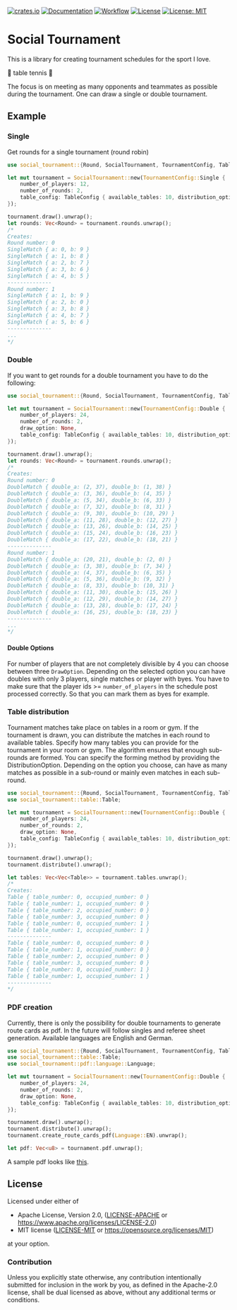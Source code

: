 [![crates.io](https://img.shields.io/crates/v/social_tournament.svg)](https://crates.io/crates/social_tournament)
[![Documentation](https://docs.rs/social_tournament/badge.svg)](https://docs.rs/social_tournament)
[![Workflow](https://github.com/flocksserver/social_tournament/workflows/Rust/badge.svg)](https://github.com/flocksserver/social_tournament/workflows/Rust/badge.svg)
[![License](https://img.shields.io/badge/License-Apache%202.0-blue.svg)](https://opensource.org/licenses/Apache-2.0)
[![License: MIT](https://img.shields.io/badge/License-MIT-yellow.svg)](https://opensource.org/licenses/MIT)


# Social Tournament

This is a library for creating tournament schedules for the sport I love.

🏓  table tennis 🏓

The focus is on meeting as many opponents and teammates as possible during the tournament. One can draw a single or double tournament.

## Example

### Single
Get rounds for a single tournament (round robin)
```rust
use social_tournament::{Round, SocialTournament, TournamentConfig, TableConfig};

let mut tournament = SocialTournament::new(TournamentConfig::Single {
    number_of_players: 12,
    number_of_rounds: 2,
    table_config: TableConfig { available_tables: 10, distribution_option: None }
});

tournament.draw().unwrap();
let rounds: Vec<Round> = tournament.rounds.unwrap();
/*
Creates:
Round number: 0
SingleMatch { a: 0, b: 9 }
SingleMatch { a: 1, b: 8 }
SingleMatch { a: 2, b: 7 }
SingleMatch { a: 3, b: 6 }
SingleMatch { a: 4, b: 5 }
--------------
Round number: 1
SingleMatch { a: 1, b: 9 }
SingleMatch { a: 2, b: 0 }
SingleMatch { a: 3, b: 8 }
SingleMatch { a: 4, b: 7 }
SingleMatch { a: 5, b: 6 }
--------------
...
*/
```

### Double
If you want to get rounds for a double tournament you have to do the following:
```rust
use social_tournament::{Round, SocialTournament, TournamentConfig, TableConfig};

let mut tournament = SocialTournament::new(TournamentConfig::Double {
    number_of_players: 24,
    number_of_rounds: 2,
    draw_option: None,
    table_config: TableConfig { available_tables: 10, distribution_option: None }
});

tournament.draw().unwrap();
let rounds: Vec<Round> = tournament.rounds.unwrap();
/*
Creates:
Round number: 0
DoubleMatch { double_a: (2, 37), double_b: (1, 38) }
DoubleMatch { double_a: (3, 36), double_b: (4, 35) }
DoubleMatch { double_a: (5, 34), double_b: (6, 33) }
DoubleMatch { double_a: (7, 32), double_b: (8, 31) }
DoubleMatch { double_a: (9, 30), double_b: (10, 29) }
DoubleMatch { double_a: (11, 28), double_b: (12, 27) }
DoubleMatch { double_a: (13, 26), double_b: (14, 25) }
DoubleMatch { double_a: (15, 24), double_b: (16, 23) }
DoubleMatch { double_a: (17, 22), double_b: (18, 21) }
--------------
Round number: 1
DoubleMatch { double_a: (20, 21), double_b: (2, 0) }
DoubleMatch { double_a: (3, 38), double_b: (7, 34) }
DoubleMatch { double_a: (4, 37), double_b: (6, 35) }
DoubleMatch { double_a: (5, 36), double_b: (9, 32) }
DoubleMatch { double_a: (8, 33), double_b: (10, 31) }
DoubleMatch { double_a: (11, 30), double_b: (15, 26) }
DoubleMatch { double_a: (12, 29), double_b: (14, 27) }
DoubleMatch { double_a: (13, 28), double_b: (17, 24) }
DoubleMatch { double_a: (16, 25), double_b: (18, 23) }
--------------
...
*/
```

#### Double Options
For number of players that are not completely divisible by 4 you can choose between three `DrawOption`.
Depending on the selected option you can have doubles with only 3 players, single matches or player with byes. You have to make sure that the player ids >= `number_of_players` in the schedule post processed correctly. So that you can mark them as byes for example.

### Table distribution
Tournament matches take place on tables in a room or gym. If the tournament is drawn, you can distribute the
matches in each round to available tables. Specify how many tables you can provide for the tournament in your room or gym. 
The algorithm ensures that enough sub-rounds are formed. You can specify the forming method by providing the DistributionOption. 
Depending on the option you choose, can have as many matches as possible in a sub-round or mainly even matches in each sub-round.
```rust
use social_tournament::{Round, SocialTournament, TournamentConfig, TableConfig};
use social_tournament::table::Table;

let mut tournament = SocialTournament::new(TournamentConfig::Double {
    number_of_players: 24,
    number_of_rounds: 2,
    draw_option: None,
    table_config: TableConfig { available_tables: 10, distribution_option: None }
});

tournament.draw().unwrap();
tournament.distribute().unwrap();

let tables: Vec<Vec<Table>> = tournament.tables.unwrap();
/*
Creates:
Table { table_number: 0, occupied_number: 0 }
Table { table_number: 1, occupied_number: 0 }
Table { table_number: 2, occupied_number: 0 }
Table { table_number: 3, occupied_number: 0 }
Table { table_number: 0, occupied_number: 1 }
Table { table_number: 1, occupied_number: 1 }
--------------
Table { table_number: 0, occupied_number: 0 }
Table { table_number: 1, occupied_number: 0 }
Table { table_number: 2, occupied_number: 0 }
Table { table_number: 3, occupied_number: 0 }
Table { table_number: 0, occupied_number: 1 }
Table { table_number: 1, occupied_number: 1 }
--------------
*/
```
### PDF creation
Currently, there is only the possibility for double tournaments to generate route cards as pdf. In the future will follow singles and referee sheet generation.
Available languages are English and German.
```rust
use social_tournament::{Round, SocialTournament, TournamentConfig, TableConfig};
use social_tournament::table::Table;
use social_tournament::pdf::language::Language;

let mut tournament = SocialTournament::new(TournamentConfig::Double {
    number_of_players: 24,
    number_of_rounds: 2,
    draw_option: None,
    table_config: TableConfig { available_tables: 10, distribution_option: None }
});

tournament.draw().unwrap();
tournament.distribute().unwrap();
tournament.create_route_cards_pdf(Language::EN).unwrap();

let pdf: Vec<u8> = tournament.pdf.unwrap();
```
A sample pdf looks like [this](sample.pdf).
## License

Licensed under either of

* Apache License, Version 2.0, ([LICENSE-APACHE](LICENSE_APACHE) or https://www.apache.org/licenses/LICENSE-2.0)
* MIT license ([LICENSE-MIT](LICENSE_MIT) or https://opensource.org/licenses/MIT)

at your option.

### Contribution

Unless you explicitly state otherwise, any contribution intentionally
submitted for inclusion in the work by you, as defined in the Apache-2.0
license, shall be dual licensed as above, without any additional terms or
conditions.